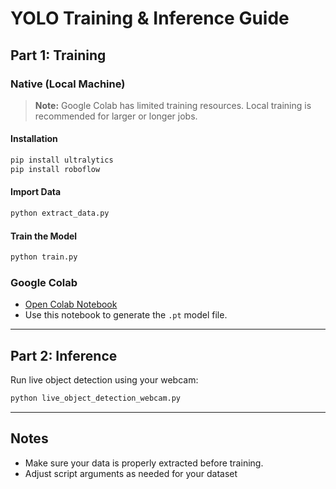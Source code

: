 # YOLO Training & Inference Guide

## Part 1: Training

### Native (Local Machine)
> **Note:** Google Colab has limited training resources. Local training is recommended for larger or longer jobs.

#### Installation

```sh
pip install ultralytics
pip install roboflow
```

#### Import Data

```sh
python extract_data.py
```

#### Train the Model

```sh
python train.py
```

### Google Colab

- [Open Colab Notebook](https://colab.research.google.com/drive/1zVDxpoaXnky634DCkhevr_xOIBqnW3aO?usp=sharing)
- Use this notebook to generate the `.pt` model file.

---

## Part 2: Inference

Run live object detection using your webcam:

```sh
python live_object_detection_webcam.py
```

---

## Notes

- Make sure your data is properly extracted before training.
- Adjust script arguments as needed for your dataset